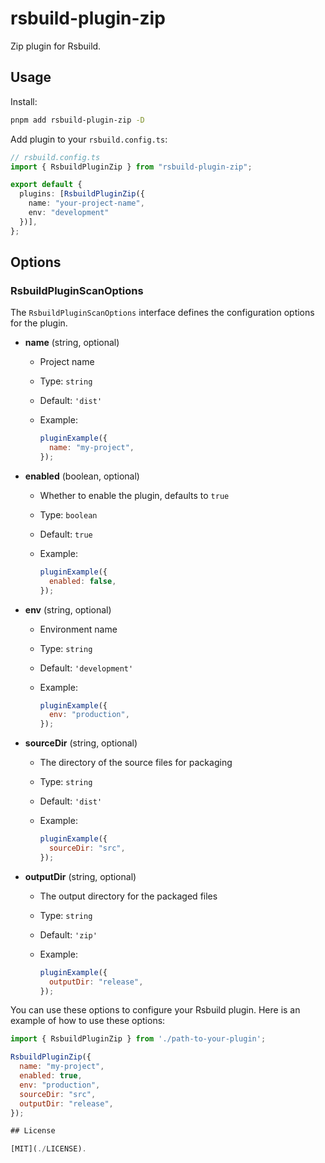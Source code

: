 # rsbuild-plugin-zip

Zip plugin for Rsbuild.

## Usage

Install:

```bash
pnpm add rsbuild-plugin-zip -D
```

Add plugin to your `rsbuild.config.ts`:

```ts
// rsbuild.config.ts
import { RsbuildPluginZip } from "rsbuild-plugin-zip";

export default {
  plugins: [RsbuildPluginZip({
    name: "your-project-name",
    env: "development"
  })],
};
```

## Options

### RsbuildPluginScanOptions

The `RsbuildPluginScanOptions` interface defines the configuration options for the plugin.

- **name** (string, optional)
  - Project name
  - Type: `string`
  - Default: `'dist'`
  - Example:

    ```js
    pluginExample({
      name: "my-project",
    });
    ```

- **enabled** (boolean, optional)
  - Whether to enable the plugin, defaults to `true`
  - Type: `boolean`
  - Default: `true`
  - Example:

    ```js
    pluginExample({
      enabled: false,
    });
    ```

- **env** (string, optional)
  - Environment name
  - Type: `string`
  - Default: `'development'`
  - Example:

    ```js
    pluginExample({
      env: "production",
    });
    ```

- **sourceDir** (string, optional)
  - The directory of the source files for packaging
  - Type: `string`
  - Default: `'dist'`
  - Example:

    ```js
    pluginExample({
      sourceDir: "src",
    });
    ```

- **outputDir** (string, optional)
  - The output directory for the packaged files
  - Type: `string`
  - Default: `'zip'`
  - Example:

    ```js
    pluginExample({
      outputDir: "release",
    });
    ```

You can use these options to configure your Rsbuild plugin. Here is an example of how to use these options:

```js
import { RsbuildPluginZip } from './path-to-your-plugin';

RsbuildPluginZip({
  name: "my-project",
  enabled: true,
  env: "production",
  sourceDir: "src",
  outputDir: "release",
});

## License

[MIT](./LICENSE).
